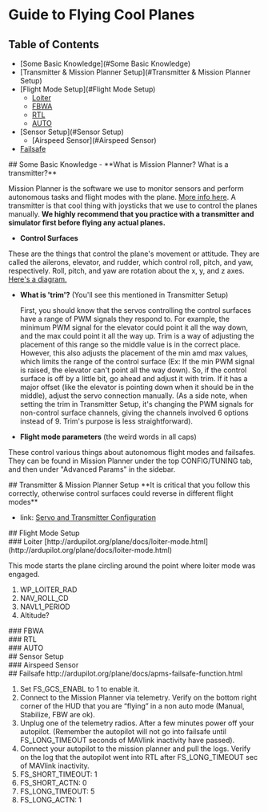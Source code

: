 # Guide to Flying Cool Planes
## Table of Contents
- [Some Basic Knowledge](#Some Basic Knowledge)
- [Transmitter & Mission Planner Setup](#Transmitter & Mission Planner Setup)
- [Flight Mode Setup](#Flight Mode Setup)
  - [Loiter](#Loiter)
  - [FBWA](#FBWA)
  - [RTL](#RTL)
  - [AUTO](#AUTO)
- [Sensor Setup](#Sensor Setup)
  - [Airspeed Sensor](#Airspeed Sensor)
- [Failsafe](#Failsafe)

<div id='Some Basic Knowledge'/>
## Some Basic Knowledge
- **What is Mission Planner? What is a transmitter?**

 Mission Planner is the software we use to monitor sensors and perform autonomous tasks and flight modes with the plane. [More info here](http://ardupilot.org/planner/docs/mission-planner-overview.html). A transmitter is that cool thing with joysticks that we use to control the planes manually. **We highly recommend that you practice with a transmitter and simulator first before flying any actual planes.**
- **Control Surfaces**

 These are the things that control the plane's movement or attitude. They are called the ailerons, elevator, and rudder, which control roll, pitch, and yaw, respectively. Roll, pitch, and yaw are rotation about the x, y, and z axes. [Here's a diagram.](https://upload.wikimedia.org/wikipedia/commons/thumb/c/c1/Yaw_Axis_Corrected.svg/2000px-Yaw_Axis_Corrected.svg.png)
- **What is 'trim'?** (You'll see this mentioned in Transmitter Setup)

  First, you should know that the servos controlling the control surfaces have a range of PWM signals they respond to. For example, the minimum PWM signal for the elevator could point it all the way down, and the max could point it all the way up. Trim is a way of adjusting the placement of this range so the middle value is in the correct place. However, this also adjusts the placement of the min amd max values, which limits the range of the control surface (Ex: If the min PWM signal is raised, the elevator can't point all the way down). So, if the control surface is off by a little bit, go ahead and adjust it with trim. If it has a major offset (like the elevator is pointing down when it should be in the middle), adjust the servo connection manually. (As a side note, when setting the trim in Transmitter Setup, it's changing the PWM signals for non-control surface channels, giving the channels involved 6 options instead of 9. Trim's purpose is less straightforward).

- **Flight mode parameters** (the weird words in all caps) 

 These control various things about autonomous flight modes and failsafes. They can be found in Mission Planner under the top CONFIG/TUNING tab, and then under "Advanced Params" in the sidebar.

<div id='Transmitter & Mission Planner Setup'/>
## Transmitter & Mission Planner Setup
**It is critical that you follow this correctly, otherwise control surfaces could reverse in different flight modes**

- link: [Servo and Transmitter Configuration](http://ardupilot.org/plane/docs/reversing-servos-and-setting-normalelevon-mode.html)

<div id='Flight Mode Setup'/>
## Flight Mode Setup
<div id='Loiter'/>
### Loiter
[http://ardupilot.org/plane/docs/loiter-mode.html](http://ardupilot.org/plane/docs/loiter-mode.html)

This mode starts the plane circling around the point where loiter mode was engaged.

1. WP_LOITER_RAD
2. NAV_ROLL_CD
3. NAVL1_PERIOD
4. Altitude?

<div id='FBWA'/>
### FBWA
<div id='RTL'/>
### RTL
<div id='AUTO'/>
### AUTO

<div id='Sensor Setup'/>
## Sensor Setup
<div id='Airspeed Sensor'/>
### Airspeed Sensor

<div id='Failsafe'/>
## Failsafe
http://ardupilot.org/plane/docs/apms-failsafe-function.html

1. Set FS_GCS_ENABL to 1 to enable it.
2. Connect to the Mission Planner via telemetry. Verify on the bottom right corner of the HUD that you are “flying” in a non auto mode (Manual, Stabilize, FBW are ok).
3. Unplug one of the telemetry radios. After a few minutes power off your autopilot. (Remember the autopilot will not go into failsafe until FS_LONG_TIMEOUT seconds of MAVlink inactivity have passed).
4. Connect your autopilot to the mission planner and pull the logs. Verify on the log that the autopilot went into RTL after FS_LONG_TIMEOUT sec of MAVlink inactivity.
5. FS_SHORT_TIMEOUT: 1
6. FS_SHORT_ACTN: 0
7. FS_LONG_TIMEOUT: 5
8. FS_LONG_ACTN: 1

